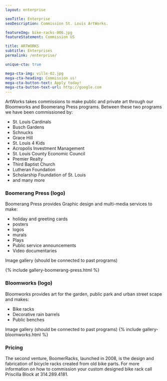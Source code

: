 ```yaml
---
layout: enterprise

seoTitle: Enterprise
seoDescription: Commission St. Louis ArtWorks.

featureImg: bike-racks-006.jpg
featureStatement: Commission US

title: ARTWORKS
subtitle: Enterprises
permalink: /enterprise/

unique-cta: true

mega-cta-img: ville-02.jpg
mega-cta-heading: Commission us!
mega-cta-button-text: Apply today!
mega-cta-button-text-url: http://google.com
---
```


ArtWorks takes commissions to make public and private art through our Bloomworks and Boomerang Press programs. Between these two programs we have been commissioned by:

- St. Louis Cardinals
- Busch Gardens
- Schnucks
- Grace Hill
- St. Louis 4 Kids
- Acropolis Investment Management
- St. Louis County Economic Council
- Premier Realty
- Third Baptist Church
- Lutheran Foundation
- Scholarship Foundation of St. Louis
- and many more

### Boomerang Press (logo)
Boomerang Press provides Graphic design and multi-media services to make:

- holiday and greeting cards
- posters
- logos
- murals
- Plays
- Public service announcements
- Video documentaries

Image gallery (should be connected to past programs)

{% include gallery-boomerang-press.html %}

### Bloomworks (logo)
Bloomworks provides art for the garden, public park and urban street scape and makes:

- Bike racks
- Decorative rain barrels
- Public benches

Image gallery (should be connected to past programs)
{% include gallery-bloomworks.html %}


### Pricing

The second venture, BoomerRacks, launched in 2008, is the design and fabrication of bicycle racks created from old bike parts.  For more information on how to commission your custom designed bike rack call Priscilla Block at 314.289.4181.
